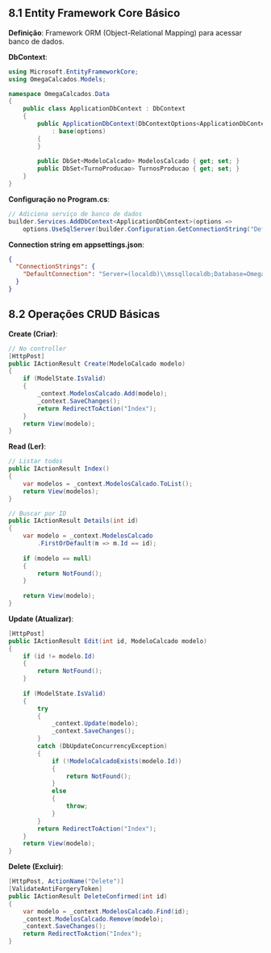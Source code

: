 ## 8.1 Entity Framework Core Básico

**Definição**: Framework ORM (Object-Relational Mapping) para acessar banco de dados.

**DbContext**:

```csharp
using Microsoft.EntityFrameworkCore;
using OmegaCalcados.Models;

namespace OmegaCalcados.Data
{
    public class ApplicationDbContext : DbContext
    {
        public ApplicationDbContext(DbContextOptions<ApplicationDbContext> options)
            : base(options)
        {
        }
        
        public DbSet<ModeloCalcado> ModelosCalcado { get; set; }
        public DbSet<TurnoProducao> TurnosProducao { get; set; }
    }
}
```

**Configuração no Program.cs**:

```csharp
// Adiciona serviço de banco de dados
builder.Services.AddDbContext<ApplicationDbContext>(options =>
    options.UseSqlServer(builder.Configuration.GetConnectionString("DefaultConnection")));
```

**Connection string em appsettings.json**:

```json
{
  "ConnectionStrings": {
    "DefaultConnection": "Server=(localdb)\\mssqllocaldb;Database=OmegaCalcados;Trusted_Connection=True;MultipleActiveResultSets=true"
  }
}
```

## 8.2 Operações CRUD Básicas

**Create (Criar)**:

```csharp
// No controller
[HttpPost]
public IActionResult Create(ModeloCalcado modelo)
{
    if (ModelState.IsValid)
    {
        _context.ModelosCalcado.Add(modelo);
        _context.SaveChanges();
        return RedirectToAction("Index");
    }
    return View(modelo);
}
```

**Read (Ler)**:

```csharp
// Listar todos
public IActionResult Index()
{
    var modelos = _context.ModelosCalcado.ToList();
    return View(modelos);
}

// Buscar por ID
public IActionResult Details(int id)
{
    var modelo = _context.ModelosCalcado
        .FirstOrDefault(m => m.Id == id);
        
    if (modelo == null)
    {
        return NotFound();
    }
    
    return View(modelo);
}
```

**Update (Atualizar)**:

```csharp
[HttpPost]
public IActionResult Edit(int id, ModeloCalcado modelo)
{
    if (id != modelo.Id)
    {
        return NotFound();
    }
    
    if (ModelState.IsValid)
    {
        try
        {
            _context.Update(modelo);
            _context.SaveChanges();
        }
        catch (DbUpdateConcurrencyException)
        {
            if (!ModeloCalcadoExists(modelo.Id))
            {
                return NotFound();
            }
            else
            {
                throw;
            }
        }
        return RedirectToAction("Index");
    }
    return View(modelo);
}
```

**Delete (Excluir)**:

```csharp
[HttpPost, ActionName("Delete")]
[ValidateAntiForgeryToken]
public IActionResult DeleteConfirmed(int id)
{
    var modelo = _context.ModelosCalcado.Find(id);
    _context.ModelosCalcado.Remove(modelo);
    _context.SaveChanges();
    return RedirectToAction("Index");
}
```